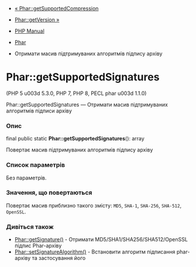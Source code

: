 - [« Phar::getSupportedCompression](phar.getsupportedcompression.md)
- [Phar::getVersion »](phar.getversion.md)

- [PHP Manual](index.md)
- [Phar](class.phar.md)
- Отримати масив підтримуваних алгоритмів підпису архіву

# Phar::getSupportedSignatures

(PHP 5 u003d 5.3.0, PHP 7, PHP 8, PECL phar u003d 1.1.0)

Phar::getSupportedSignatures — Отримати масив підтримуваних алгоритмів
підписи архіву

### Опис

final public static **Phar::getSupportedSignatures**(): array

Повертає масив підтримуваних алгоритмів підпису архіву

### Список параметрів

Без параметрів.

### Значення, що повертаються

Повертає масив приблизно такого змісту: `MD5`, `SHA-1`, `SHA-256`,
`SHA-512`, `OpenSSL`.

### Дивіться також

- [Phar::getSignature()](phar.getsignature.md) - Отримати
MD5/SHA1/SHA256/SHA512/OpenSSL підпис Phar-архіву
- [Phar::setSignatureAlgorithm()](phar.setsignaturealgorithm.md) -
Встановити алгоритм підписання phar-архіву та застосування його
